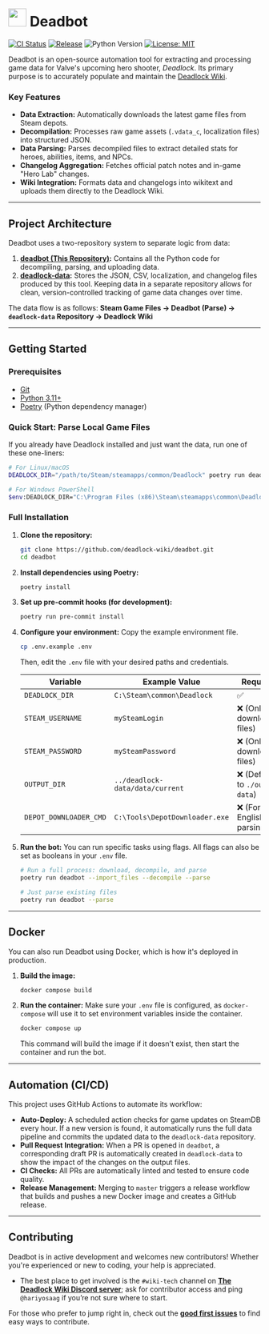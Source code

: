 # <img src="assets/Bebop_card.png" width="36">  Deadbot

[![CI Status](https://github.com/deadlock-wiki/deadbot/actions/workflows/ci.yaml/badge.svg)](https://github.com/deadlock-wiki/deadbot/actions/workflows/ci.yaml)
[![Release](https://github.com/deadlock-wiki/deadbot/actions/workflows/release.yaml/badge.svg)](https://github.com/deadlock-wiki/deadbot/actions/workflows/release.yaml)
![Python Version](https://img.shields.io/badge/python-3.11+-blue.svg)
[![License: MIT](https://img.shields.io/badge/License-MIT-yellow.svg)](https://opensource.org/licenses/MIT)

Deadbot is an open-source automation tool for extracting and processing game data for Valve's upcoming hero shooter, *Deadlock*. Its primary purpose is to accurately populate and maintain the [Deadlock Wiki](https://deadlock.wiki/).

### Key Features
*   **Data Extraction:** Automatically downloads the latest game files from Steam depots.
*   **Decompilation:** Processes raw game assets (`.vdata_c`, localization files) into structured JSON.
*   **Data Parsing:** Parses decompiled files to extract detailed stats for heroes, abilities, items, and NPCs.
*   **Changelog Aggregation:** Fetches official patch notes and in-game "Hero Lab" changes.
*   **Wiki Integration:** Formats data and changelogs into wikitext and uploads them directly to the Deadlock Wiki.

---

## Project Architecture

Deadbot uses a two-repository system to separate logic from data:

1.  **[deadbot (This Repository)](https://github.com/deadlock-wiki/deadbot):** Contains all the Python code for decompiling, parsing, and uploading data.
2.  **[deadlock-data](https://github.com/deadlock-wiki/deadlock-data):** Stores the JSON, CSV, localization, and changelog files produced by this tool. Keeping data in a separate repository allows for clean, version-controlled tracking of game data changes over time.

The data flow is as follows:
**Steam Game Files → Deadbot (Parse) → `deadlock-data` Repository → Deadlock Wiki**

---

## Getting Started

### Prerequisites
*   [Git](https://git-scm.com/)
*   [Python 3.11+](https://www.python.org/)
*   [Poetry](https://python-poetry.org/docs/#installation) (Python dependency manager)

### Quick Start: Parse Local Game Files
If you already have Deadlock installed and just want the data, run one of these one-liners:

```sh
# For Linux/macOS
DEADLOCK_DIR="/path/to/Steam/steamapps/common/Deadlock" poetry run deadbot --parse

# For Windows PowerShell
$env:DEADLOCK_DIR="C:\Program Files (x86)\Steam\steamapps\common\Deadlock"; poetry run deadbot --parse
```

### Full Installation
1.  **Clone the repository:**
    ```sh
    git clone https://github.com/deadlock-wiki/deadbot.git
    cd deadbot
    ```

2.  **Install dependencies using Poetry:**
    ```sh
    poetry install
    ```

3.  **Set up pre-commit hooks (for development):**
    ```sh
    poetry run pre-commit install
    ```

4.  **Configure your environment:**
    Copy the example environment file.
    ```sh
    cp .env.example .env
    ```
    Then, edit the `.env` file with your desired paths and credentials.

    | Variable               | Example Value                         | Required?                       |
    | ---------------------- | ------------------------------------- | ------------------------------- |
    | `DEADLOCK_DIR`         | `C:\Steam\common\Deadlock`            | ✅                              |
    | `STEAM_USERNAME`       | `mySteamLogin`                        | ❌ (Only for downloading files) |
    | `STEAM_PASSWORD`       | `mySteamPassword`                     | ❌ (Only for downloading files) |
    | `OUTPUT_DIR`           | `../deadlock-data/data/current`       | ❌ (Defaults to `./output-data`)  |
    | `DEPOT_DOWNLOADER_CMD` | `C:\Tools\DepotDownloader.exe`        | ❌ (For non-English parsing)  |


5.  **Run the bot:**
    You can run specific tasks using flags. All flags can also be set as booleans in your `.env` file.
    ```sh
    # Run a full process: download, decompile, and parse
    poetry run deadbot --import_files --decompile --parse

    # Just parse existing files
    poetry run deadbot --parse
    ```

---

## Docker
You can also run Deadbot using Docker, which is how it's deployed in production.

1.  **Build the image:**
    ```sh
    docker compose build
    ```
2.  **Run the container:**
    Make sure your `.env` file is configured, as `docker-compose` will use it to set environment variables inside the container.
    ```sh
    docker compose up
    ```
    This command will build the image if it doesn't exist, then start the container and run the bot.

---

## Automation (CI/CD)
This project uses GitHub Actions to automate its workflow:
*   **Auto-Deploy:** A scheduled action checks for game updates on SteamDB every hour. If a new version is found, it automatically runs the full data pipeline and commits the updated data to the `deadlock-data` repository.
*   **Pull Request Integration:** When a PR is opened in `deadbot`, a corresponding draft PR is automatically created in `deadlock-data` to show the impact of the changes on the output files.
*   **CI Checks:** All PRs are automatically linted and tested to ensure code quality.
*   **Release Management:** Merging to `master` triggers a release workflow that builds and pushes a new Docker image and creates a GitHub release.

---

## Contributing
Deadbot is in active development and welcomes new contributors! Whether you're experienced or new to coding, your help is appreciated.

*   The best place to get involved is the `#wiki-tech` channel on **[The Deadlock Wiki Discord server](https://discord.com/invite/3FJpr53dfu)**; ask for contributor access and ping `@hariyosaag` if you’re not sure where to start.

For those who prefer to jump right in, check out the **[good first issues](https://github.com/deadlock-wiki/deadbot/labels/good%20first%20issue)** to find easy ways to contribute.
